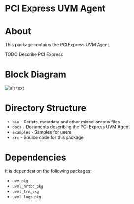#  PCI Express UVM Agent


# About
This package contains the  PCI Express UVM Agent.

TODO Describe PCI Express


# Block Diagram
![alt text](./docs/agent_block_diagram.png "PCI Express UVM Agent Block Diagram")

# Directory Structure
* `bin` - Scripts, metadata and other miscellaneous files
* `docs` - Documents describing the  PCI Express UVM Agent
* `examples` - Samples for users
* `src` - Source code for this package


# Dependencies
It is dependent on the following packages:

* `uvm_pkg`
* `uvml_hrtbt_pkg`
* `uvml_trn_pkg`
* `uvml_logs_pkg`
